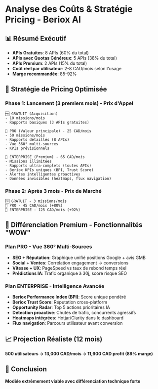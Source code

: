 # Analyse des Coûts & Stratégie Pricing - Beriox AI

## 📊 Résumé Exécutif
- **APIs Gratuites**: 8 APIs (60% du total)
- **APIs avec Quotas Généreux**: 5 APIs (38% du total) 
- **APIs Premium**: 2 APIs (15% du total)
- **Coût réel par utilisateur**: 2-8 CAD/mois selon l'usage
- **Marge recommandée**: 85-92%

## 🎯 Stratégie de Pricing Optimisée

### Phase 1: Lancement (3 premiers mois) - Prix d'Appel
```
🆓 GRATUIT (Acquisition)
- 10 missions/mois
- Rapports basiques (3 APIs gratuites)

💼 PRO (Valeur principale) - 25 CAD/mois
- 50 missions/mois  
- Rapports détaillés (8 APIs)
- Vue 360° multi-sources
- KPIs prévisionnels

🚀 ENTERPRISE (Premium) - 65 CAD/mois
- Missions illimitées
- Rapports ultra-complets (toutes APIs)
- Beriox KPIs uniques (BPI, Trust Score)
- Alertes intelligentes proactives
- Données invisibles (heatmaps, flux navigation)
```

### Phase 2: Après 3 mois - Prix de Marché
```
🆓 GRATUIT - 3 missions/mois
💼 PRO - 45 CAD/mois (+80%)
🚀 ENTERPRISE - 125 CAD/mois (+92%)
```

## 🎨 Différenciation Premium - Fonctionnalités "WOW"

### Plan PRO - Vue 360° Multi-Sources
- **SEO + Réputation**: Graphique unifié positions Google + avis GMB
- **Social + Ventes**: Corrélation engagement → conversions  
- **Vitesse + UX**: PageSpeed vs taux de rebond temps réel
- **Prédictions IA**: Trafic organique à 30j, score risque SEO

### Plan ENTERPRISE - Intelligence Avancée  
- **Beriox Performance Index (BPI)**: Score unique pondéré
- **Beriox Trust Score**: Réputation cross-platform
- **Opportunity Radar**: Top 5 actions prioritaires IA
- **Détection proactive**: Chutes de trafic, concurrents agressifs
- **Heatmaps intégrées**: Hotjar/Clarity dans le dashboard
- **Flux navigation**: Parcours utilisateur avant conversion

## 📈 Projection Réaliste (12 mois)
**500 utilisateurs → 13,000 CAD/mois → 11,600 CAD profit (89% marge)**

## 🎯 Conclusion
**Modèle extrêmement viable avec différenciation technique forte**
